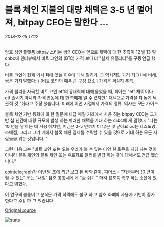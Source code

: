 # 블록 체인 지불의 대량 채택은 3-5 년 떨어져, bitpay CEO는 말한다 ...

###### 2018-12-15 17:12

암호 상인 플랫폼 bitpay 스티븐 쌍의 CEO는 앞으로 채택에 대 한 추측이 12 월 13 일 cnbc에 인터뷰에서 비트 코인의 (BTC) 가격 보다 더 "실제 유틸리티"를 구동 언급 했다.

비트 코인의 현재 가치 뒤에 있는 이유에 대해 말하기, 그 역사적인 가격 최고치에 비해, 쌍은 기자 말했다: \ [비트 코인의 매우 큰 구성 요소 \] 가격은 확실히 추측.

가격 랠리를 자극할 비트 코인 etf의 잠재력에 대해 물었을 때, 페어는 "etf 채택 이나 etf 출시가 아니라 가격 변동에 대 한 촉매제 일 수 있지만" 채택으로 가격을 더 높게 낙관적 것 "이라고 주장 했습니다. 미래에 어떤 시점에서 가격의 종류, 역사는 모든 가이드.

블록 체인 기반 통화에 대 한 질문에 대답 매일 거래에서 사용 하는 bitpay CEO는 그가 반 십 년간에 대량 규모에 발생 하는 이러한 채택을 기대 하는 cnbc에 게 말했다: "나는 10 년을 말 하는 데 사용 하지만, 지금은 3-5 년까지 더 많은 것 같아요 ou는 레스토랑, 소매점, 그리고 그가 게에서 블록 체인 결제를 수락할 수 있을 것으로 기대 하는 모든 사람들을 위한 것입니다. "

그런 다음 그는 "비트 코인 또는 오늘 우리가 볼 수 있는 다양 한 토큰을 지칭 하는 것이 아니라 블록 체인의 블록 체인 또는 유로화로 달러를 발급 하는 것에 대해서도 언급 했습니다."

cointelegraph가 이번 달 초에 최근 보고 된 바와 같이, 피어스는 "지금부터 20 년이 될 수 있는" 또는 "내일" 암호 공동체에 게 "숨 쉬기 \" 하지 않도록 촉구 하는 승인이 있다고 밝혔다.

이 연구의 블룸버그 분석은 가격 하락에도 불구 하 고 암호 화폐의 사용자 기반이 증가 한다고 주장 하 고 있습니다.

[Original source](https://cointelegraph.com/news/blockchain-payments-mass-adoption-is-3-5-years-away-says-bitpay-ceo)

![stats](https://c.statcounter.com/11760860/0/a89fa40b/1/ "stats")